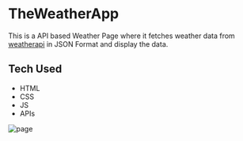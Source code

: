 # TheWeatherApp
This is a API based Weather Page where it fetches weather data from [weatherapi](https://www.weatherapi.com/) in JSON Format and display the data.

## Tech Used 
- HTML
- CSS
- JS
- APIs

![page](https://github.com/Monk-e/Weather-Proj/assets/118820956/c1cd45dc-6d50-4051-a6c1-d74f1537d600)
